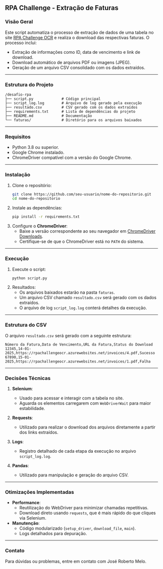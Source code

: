 ## RPA Challenge - Extração de Faturas

### Visão Geral
Este script automatiza o processo de extração de dados de uma tabela no site [RPA Challenge OCR](https://rpachallengeocr.azurewebsites.net) e realiza o download das respectivas faturas. O processo inclui:
- Extração de informações como ID, data de vencimento e link de download.
- Download automático de arquivos PDF ou imagens (JPEG).
- Geração de um arquivo CSV consolidado com os dados extraídos.

---

### Estrutura do Projeto
```plaintext
/desafio-rpa
├── script.py             # Código principal
├── script_log.log        # Arquivo de log gerado pela execução
├── resultado.csv         # CSV gerado com os dados extraídos
├── requirements.txt      # Lista de dependências do projeto
├── README.md             # Documentação
└── faturas/              # Diretório para os arquivos baixados
```

---

### Requisitos
- Python 3.8 ou superior.
- Google Chrome instalado.
- ChromeDriver compatível com a versão do Google Chrome.

---

### Instalação
1. Clone o repositório:
   ```bash
   git clone https://github.com/seu-usuario/nome-do-repositorio.git
   cd nome-do-repositorio
   ```
2. Instale as dependências:
   ```bash
   pip install -r requirements.txt
   ```
3. Configure o **ChromeDriver**:
   - Baixe a versão correspondente ao seu navegador em [ChromeDriver Downloads](https://chromedriver.chromium.org/downloads).
   - Certifique-se de que o ChromeDriver está no `PATH` do sistema.

---

### Execução
1. Execute o script:
   ```bash
   python script.py
   ```
2. Resultados:
   - Os arquivos baixados estarão na pasta `faturas`.
   - Um arquivo CSV chamado `resultado.csv` será gerado com os dados extraídos.
   - O arquivo de log `script_log.log` conterá detalhes da execução.

---

### Estrutura do CSV
O arquivo `resultado.csv` será gerado com a seguinte estrutura:
```csv
Número da Fatura,Data de Vencimento,URL da Fatura,Status do Download
12345,14-01-2025,https://rpachallengeocr.azurewebsites.net/invoices/4.pdf,Sucesso
67890,15-01-2025,https://rpachallengeocr.azurewebsites.net/invoices/1.pdf,Falha
```

---

### Decisões Técnicas
1. **Selenium**:
   - Usado para acessar e interagir com a tabela no site.
   - Aguarda os elementos carregarem com `WebDriverWait` para maior estabilidade.

2. **Requests**:
   - Utilizado para realizar o download dos arquivos diretamente a partir dos links extraídos.

3. **Logs**:
   - Registro detalhado de cada etapa da execução no arquivo `script_log.log`.

4. **Pandas**:
   - Utilizado para manipulação e geração do arquivo CSV.

---

### Otimizações Implementadas
- **Performance**:
  - Reutilização do WebDriver para minimizar chamadas repetitivas.
  - Download direto usando `requests`, que é mais rápido do que cliques via Selenium.
- **Manutenção**:
  - Código modularizado (`setup_driver`, `download_file`, `main`).
  - Logs detalhados para depuração.

---

### Contato
Para dúvidas ou problemas, entre em contato com José Roberto Melo.

